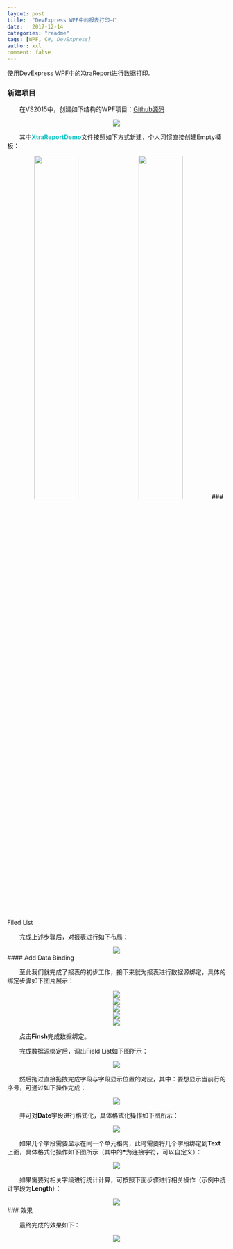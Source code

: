 ```yaml
---
layout: post
title:  "DevExpress WPF中的报表打印—Ⅰ"
date:   2017-12-14
categories: "readme"
tags: [WPF, C#, DevExpress]
author: xxl
comment: false
---
```

使用DevExpress WPF中的XtraReport进行数据打印。

### 新建项目
<p style="text-indent: 2em">在VS2015中，创建如下结构的WPF项目：<a href="https://github.com/xxlllq/Dev_Wpf_XtraReport" target="_blank">Github源码</a></p>
<div style="text-align:center"><img height="auto" src="/assets/images/post/2017/2017-12-14-dev_wpf_xtrareport/devwpfxtrareport.png"/></div>
<p style="text-indent: 2em">其中<span style="color:#16c2c2;font-weight:bold;">XtraReportDemo</span>文件按照如下方式新建，个人习惯直接创建Empty模板：</p>
<div style="text-align:center;display:inline">
<img width="45%" height="auto" src="/assets/images/post/2017/2017-12-14-dev_wpf_xtrareport/new_report_cs.png" style="margin-right:10px"/>
<img width="45%" height="auto" src="/assets/images/post/2017/2017-12-14-dev_wpf_xtrareport/new_xtrareport.png"/>
</div>
### Filed List
<p style="text-indent: 2em">完成上述步骤后，对报表进行如下布局：</p>
<div style="text-align:center"><img height="auto" src="/assets/images/post/2017/2017-12-14-dev_wpf_xtrareport/table.png"/></div>
#### Add Data Binding
<p style="text-indent: 2em">至此我们就完成了报表的初步工作，接下来就为报表进行数据源绑定，具体的绑定步骤如下图片展示：</p>
<div style="text-align:center"><img height="auto" src="/assets/images/post/2017/2017-12-14-dev_wpf_xtrareport/add_databinding.png"/></div>
<div style="text-align:center"><img height="auto" src="/assets/images/post/2017/2017-12-14-dev_wpf_xtrareport/data_souce_wizard.png"/></div>
<div style="text-align:center"><img height="auto" src="/assets/images/post/2017/2017-12-14-dev_wpf_xtrareport/select_viewmodel.png"/></div>
<div style="text-align:center"><img height="auto" src="/assets/images/post/2017/2017-12-14-dev_wpf_xtrareport/view_item_source.png"/></div>
<div style="text-align:center"><img height="auto" src="/assets/images/post/2017/2017-12-14-dev_wpf_xtrareport/retrieve_the.png"/></div>
<p style="text-indent: 2em">点击<strong>Finsh</strong>完成数据绑定。</p>
<p style="text-indent: 2em">完成数据源绑定后，调出Field List如下图所示：</p>
<div style="text-align:center"><img height="auto" src="/assets/images/post/2017/2017-12-14-dev_wpf_xtrareport/field_list.png"/></div>
<p style="text-indent: 2em">然后拖过直接拖拽完成字段与字段显示位置的对应，其中：要想显示当前行的序号，可通过如下操作完成：</p>
<div style="text-align:center"><img height="auto" src="/assets/images/post/2017/2017-12-14-dev_wpf_xtrareport/record_number_report.png"/></div>
<p style="text-indent: 2em">并可对<strong>Date</strong>字段进行格式化，具体格式化操作如下图所示：</p>
<div style="text-align:center"><img height="auto" src="/assets/images/post/2017/2017-12-14-dev_wpf_xtrareport/date_format.png"/></div>
<p style="text-indent: 2em">如果几个字段需要显示在同一个单元格内，此时需要将几个字段绑定到<strong>Text</strong>上面，具体格式化操作如下图所示（其中的<strong>*</strong>为连接字符，可以自定义）：</p>
<div style="text-align:center"><img height="auto" src="/assets/images/post/2017/2017-12-14-dev_wpf_xtrareport/binding_LWT.png"/></div>
<p style="text-indent: 2em">如果需要对相关字段进行统计计算，可按照下面步骤进行相关操作（示例中统计字段为<strong>Length</strong>）：</p>
<div style="text-align:center"><img height="auto" src="/assets/images/post/2017/2017-12-14-dev_wpf_xtrareport/sum_length.png"/></div>
### 效果
<p style="text-indent: 2em">最终完成的效果如下：</p>
<div style="text-align:center"><img height="auto" src="/assets/images/post/2017/2017-12-14-dev_wpf_xtrareport/print_result.png"/></div>